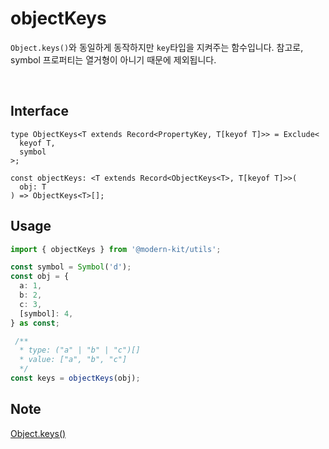 # objectKeys

`Object.keys()`와 동일하게 동작하지만 `key`타입을 지켜주는 함수입니다.
참고로, symbol 프로퍼티는 열거형이 아니기 때문에 제외됩니다.

<br />

## Interface
```tsx
type ObjectKeys<T extends Record<PropertyKey, T[keyof T]>> = Exclude<
  keyof T,
  symbol
>;

const objectKeys: <T extends Record<ObjectKeys<T>, T[keyof T]>>(
  obj: T
) => ObjectKeys<T>[];
```

## Usage
```ts
import { objectKeys } from '@modern-kit/utils';

const symbol = Symbol('d');
const obj = {
  a: 1,
  b: 2,
  c: 3,
  [symbol]: 4,
} as const;

 /**
  * type: ("a" | "b" | "c")[]
  * value: ["a", "b", "c"]
  */
const keys = objectKeys(obj);
```

## Note
[Object.keys()](https://developer.mozilla.org/ko/docs/Web/JavaScript/Reference/Global_Objects/Object/keys)